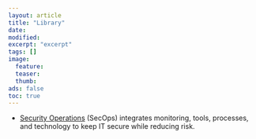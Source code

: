 ```yaml
---
layout: article
title: "Library"
date:
modified:
excerpt: "excerpt"
tags: []
image:
  feature:
  teaser:
  thumb:
ads: false
toc: true
---  
```



- [Security Operations](/library/2023-04-12-Security_Operations_Lecture.pdf) (SecOps) integrates monitoring, tools, processes, and technology to keep IT secure while reducing risk.
